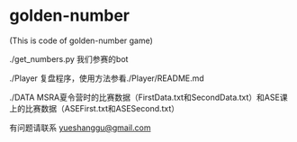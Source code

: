# golden-number
(This is code of golden-number game)

./get_numbers.py 我们参赛的bot

./Player 复盘程序，使用方法参看./Player/README.md

./DATA  MSRA夏令营时的比赛数据（FirstData.txt和SecondData.txt）和ASE课上的比赛数据（ASEFirst.txt和ASESecond.txt）


有问题请联系 yueshanggu@gmail.com
